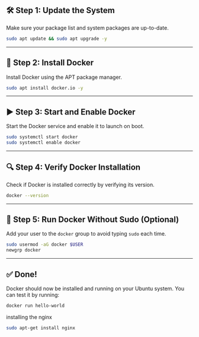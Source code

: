 

## 🛠 Step 1: Update the System

Make sure your package list and system packages are up-to-date.

```bash
sudo apt update && sudo apt upgrade -y
```

---

## 🐳 Step 2: Install Docker

Install Docker using the APT package manager.

```bash
sudo apt install docker.io -y
```

---

## ▶️ Step 3: Start and Enable Docker

Start the Docker service and enable it to launch on boot.

```bash
sudo systemctl start docker
sudo systemctl enable docker
```

---

## 🔍 Step 4: Verify Docker Installation

Check if Docker is installed correctly by verifying its version.

```bash
docker --version
```

---

## 👤 Step 5: Run Docker Without Sudo (Optional)

Add your user to the `docker` group to avoid typing `sudo` each time.

```bash
sudo usermod -aG docker $USER
newgrp docker
```

---

## ✅ Done!

Docker should now be installed and running on your Ubuntu system. You can test it by running:

```bash
docker run hello-world
```

installing the nginx
```bash
sudo apt-get install nginx
```


